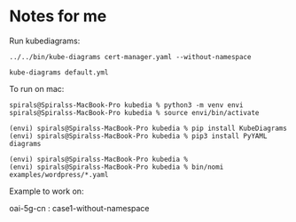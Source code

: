 # Notes for me


Run kubediagrams:

    ../../bin/kube-diagrams cert-manager.yaml --without-namespace

    kube-diagrams default.yml


To run on mac:

    spirals@Spiralss-MacBook-Pro kubedia % python3 -m venv envi
    spirals@Spiralss-MacBook-Pro kubedia % source envi/bin/activate

    (envi) spirals@Spiralss-MacBook-Pro kubedia % pip install KubeDiagrams 
    (envi) spirals@Spiralss-MacBook-Pro kubedia % pip3 install PyYAML diagrams

    (envi) spirals@Spiralss-MacBook-Pro kubedia % 
    (envi) spirals@Spiralss-MacBook-Pro kubedia % bin/nomi examples/wordpress/*.yaml  


Example to work on:

oai-5g-cn : case1-without-namespace